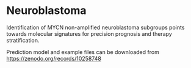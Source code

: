 # Neuroblastoma
Identification of MYCN non-amplified neuroblastoma subgroups points towards molecular signatures for precision prognosis and therapy stratification.

Prediction model and example files can be downloaded from https://zenodo.org/records/10258748
